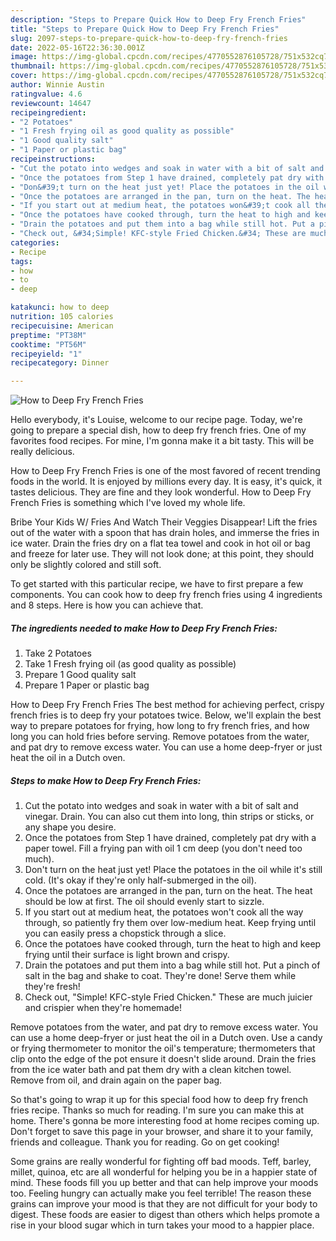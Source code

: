 ```yaml
---
description: "Steps to Prepare Quick How to Deep Fry French Fries"
title: "Steps to Prepare Quick How to Deep Fry French Fries"
slug: 2097-steps-to-prepare-quick-how-to-deep-fry-french-fries
date: 2022-05-16T22:36:30.001Z
image: https://img-global.cpcdn.com/recipes/4770552876105728/751x532cq70/how-to-deep-fry-french-fries-recipe-main-photo.jpg
thumbnail: https://img-global.cpcdn.com/recipes/4770552876105728/751x532cq70/how-to-deep-fry-french-fries-recipe-main-photo.jpg
cover: https://img-global.cpcdn.com/recipes/4770552876105728/751x532cq70/how-to-deep-fry-french-fries-recipe-main-photo.jpg
author: Winnie Austin
ratingvalue: 4.6
reviewcount: 14647
recipeingredient:
- "2 Potatoes"
- "1 Fresh frying oil as good quality as possible"
- "1 Good quality salt"
- "1 Paper or plastic bag"
recipeinstructions:
- "Cut the potato into wedges and soak in water with a bit of salt and vinegar. Drain. You can also cut them into long, thin strips or sticks, or any shape you desire."
- "Once the potatoes from Step 1 have drained, completely pat dry with a paper towel. Fill a frying pan with oil 1 cm deep (you don&#39;t need too much)."
- "Don&#39;t turn on the heat just yet! Place the potatoes in the oil while it&#39;s still cold. (It&#39;s okay if they&#39;re only half-submerged in the oil)."
- "Once the potatoes are arranged in the pan, turn on the heat. The heat should be low at first. The oil should evenly start to sizzle."
- "If you start out at medium heat, the potatoes won&#39;t cook all the way through, so patiently fry them over low-medium heat. Keep frying until you can easily press a chopstick through a slice."
- "Once the potatoes have cooked through, turn the heat to high and keep frying until their surface is light brown and crispy."
- "Drain the potatoes and put them into a bag while still hot. Put a pinch of salt in the bag and shake to coat. They&#39;re done! Serve them while they&#39;re fresh!"
- "Check out, &#34;Simple! KFC-style Fried Chicken.&#34; These are much juicier and crispier when they&#39;re homemade!"
categories:
- Recipe
tags:
- how
- to
- deep

katakunci: how to deep 
nutrition: 105 calories
recipecuisine: American
preptime: "PT38M"
cooktime: "PT56M"
recipeyield: "1"
recipecategory: Dinner

---
```



![How to Deep Fry French Fries](https://img-global.cpcdn.com/recipes/4770552876105728/751x532cq70/how-to-deep-fry-french-fries-recipe-main-photo.jpg)

Hello everybody, it's Louise, welcome to our recipe page. Today, we're going to prepare a special dish, how to deep fry french fries. One of my favorites food recipes. For mine, I'm gonna make it a bit tasty. This will be really delicious.

How to Deep Fry French Fries is one of the most favored of recent trending foods in the world. It is enjoyed by millions every day. It is easy, it's quick, it tastes delicious. They are fine and they look wonderful. How to Deep Fry French Fries is something which I've loved my whole life.

Bribe Your Kids W/ Fries And Watch Their Veggies Disappear! Lift the fries out of the water with a spoon that has drain holes, and immerse the fries in ice water. Drain the fries dry on a flat tea towel and cook in hot oil or bag and freeze for later use. They will not look done; at this point, they should only be slightly colored and still soft.


To get started with this particular recipe, we have to first prepare a few components. You can cook how to deep fry french fries using 4 ingredients and 8 steps. Here is how you can achieve that.

<!--inarticleads1-->

##### The ingredients needed to make How to Deep Fry French Fries:

1. Take 2 Potatoes
1. Take 1 Fresh frying oil (as good quality as possible)
1. Prepare 1 Good quality salt
1. Prepare 1 Paper or plastic bag


How to Deep Fry French Fries The best method for achieving perfect, crispy french fries is to deep fry your potatoes twice. Below, we&#39;ll explain the best way to prepare potatoes for frying, how long to fry french fries, and how long you can hold fries before serving. Remove potatoes from the water, and pat dry to remove excess water. You can use a home deep-fryer or just heat the oil in a Dutch oven. 

<!--inarticleads2-->

##### Steps to make How to Deep Fry French Fries:

1. Cut the potato into wedges and soak in water with a bit of salt and vinegar. Drain. You can also cut them into long, thin strips or sticks, or any shape you desire.
1. Once the potatoes from Step 1 have drained, completely pat dry with a paper towel. Fill a frying pan with oil 1 cm deep (you don&#39;t need too much).
1. Don&#39;t turn on the heat just yet! Place the potatoes in the oil while it&#39;s still cold. (It&#39;s okay if they&#39;re only half-submerged in the oil).
1. Once the potatoes are arranged in the pan, turn on the heat. The heat should be low at first. The oil should evenly start to sizzle.
1. If you start out at medium heat, the potatoes won&#39;t cook all the way through, so patiently fry them over low-medium heat. Keep frying until you can easily press a chopstick through a slice.
1. Once the potatoes have cooked through, turn the heat to high and keep frying until their surface is light brown and crispy.
1. Drain the potatoes and put them into a bag while still hot. Put a pinch of salt in the bag and shake to coat. They&#39;re done! Serve them while they&#39;re fresh!
1. Check out, &#34;Simple! KFC-style Fried Chicken.&#34; These are much juicier and crispier when they&#39;re homemade!


Remove potatoes from the water, and pat dry to remove excess water. You can use a home deep-fryer or just heat the oil in a Dutch oven. Use a candy or frying thermometer to monitor the oil&#39;s temperature; thermometers that clip onto the edge of the pot ensure it doesn&#39;t slide around. Drain the fries from the ice water bath and pat them dry with a clean kitchen towel. Remove from oil, and drain again on the paper bag. 

So that's going to wrap it up for this special food how to deep fry french fries recipe. Thanks so much for reading. I'm sure you can make this at home. There's gonna be more interesting food at home recipes coming up. Don't forget to save this page in your browser, and share it to your family, friends and colleague. Thank you for reading. Go on get cooking!

Some grains are really wonderful for fighting off bad moods. Teff, barley, millet, quinoa, etc are all wonderful for helping you be in a happier state of mind. These foods fill you up better and that can help improve your moods too. Feeling hungry can actually make you feel terrible! The reason these grains can improve your mood is that they are not difficult for your body to digest. These foods are easier to digest than others which helps promote a rise in your blood sugar which in turn takes your mood to a happier place.
